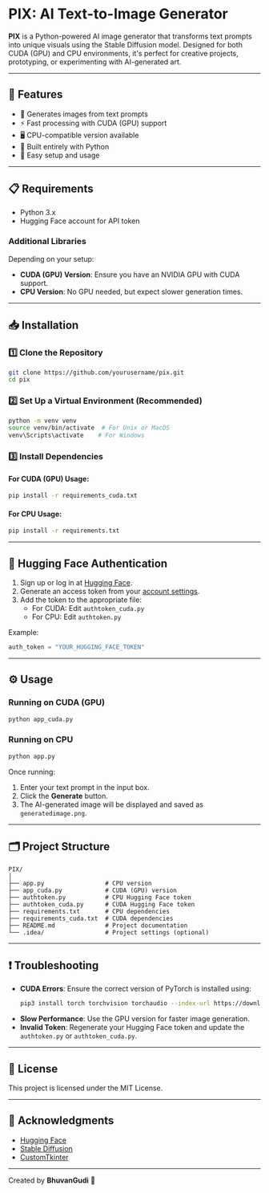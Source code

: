 # PIX: AI Text-to-Image Generator

**PIX** is a Python-powered AI image generator that transforms text prompts into unique visuals using the Stable Diffusion model. Designed for both CUDA (GPU) and CPU environments, it's perfect for creative projects, prototyping, or experimenting with AI-generated art.

---

## 🚀 Features
- 🎨 Generates images from text prompts
- ⚡ Fast processing with CUDA (GPU) support
- 🖥️ CPU-compatible version available
- 🐍 Built entirely with Python
- 🔧 Easy setup and usage

---

## 📋 Requirements
- Python 3.x
- Hugging Face account for API token

### Additional Libraries
Depending on your setup:
- **CUDA (GPU) Version**: Ensure you have an NVIDIA GPU with CUDA support.
- **CPU Version**: No GPU needed, but expect slower generation times.

---

## 📥 Installation

### 1️⃣ Clone the Repository
```bash
git clone https://github.com/yourusername/pix.git
cd pix
```

### 2️⃣ Set Up a Virtual Environment (Recommended)
```bash
python -m venv venv
source venv/bin/activate  # For Unix or MacOS
venv\Scripts\activate    # For Windows
```

### 3️⃣ Install Dependencies

#### For CUDA (GPU) Usage:
```bash
pip install -r requirements_cuda.txt
```

#### For CPU Usage:
```bash
pip install -r requirements.txt
```

---

## 🔑 Hugging Face Authentication
1. Sign up or log in at [Hugging Face](https://huggingface.co/).
2. Generate an access token from your [account settings](https://huggingface.co/settings/tokens).
3. Add the token to the appropriate file:
   - For CUDA: Edit `authtoken_cuda.py`
   - For CPU: Edit `authtoken.py`

Example:
```python
auth_token = "YOUR_HUGGING_FACE_TOKEN"
```

---

## ⚙️ Usage

### Running on CUDA (GPU)
```bash
python app_cuda.py
```

### Running on CPU
```bash
python app.py
```

Once running:
1. Enter your text prompt in the input box.
2. Click the **Generate** button.
3. The AI-generated image will be displayed and saved as `generatedimage.png`.

---

## 🗂️ Project Structure
```
PIX/
│
├── app.py                 # CPU version
├── app_cuda.py            # CUDA (GPU) version
├── authtoken.py           # CPU Hugging Face token
├── authtoken_cuda.py      # CUDA Hugging Face token
├── requirements.txt       # CPU dependencies
├── requirements_cuda.txt  # CUDA dependencies
├── README.md              # Project documentation
└── .idea/                 # Project settings (optional)
```

---

## ❗ Troubleshooting
- **CUDA Errors**: Ensure the correct version of PyTorch is installed using:
  ```bash
  pip3 install torch torchvision torchaudio --index-url https://download.pytorch.org/whl/cu118
  ```
- **Slow Performance**: Use the GPU version for faster image generation.
- **Invalid Token**: Regenerate your Hugging Face token and update the `authtoken.py` or `authtoken_cuda.py`.

---

## 📜 License
This project is licensed under the MIT License.

---

## 🙏 Acknowledgments
- [Hugging Face](https://huggingface.co/)
- [Stable Diffusion](https://stability.ai/)
- [CustomTkinter](https://github.com/TomSchimansky/CustomTkinter)

---

Created by **BhuvanGudi** 🚀

